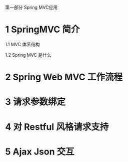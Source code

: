 第一部分 Spring MVC应用

# 1 SpringMVC 简介

1.1 MVC 体系结构

1.2 Spring MVC 是什么

# 2 Spring Web MVC 工作流程

# 3 请求参数绑定

# 4 对 Restful 风格请求支持

# 5 Ajax Json 交互